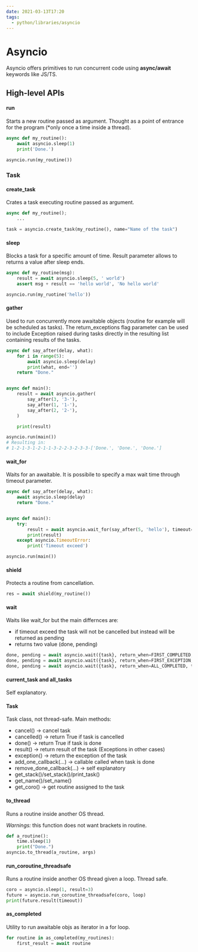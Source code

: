```yaml
---
date: 2021-03-13T17:20
tags:
  - python/libraries/asyncio
---
```


# Asyncio
Asyncio offers primitives to run concurrent code using **async/await** keywords like JS/TS.

## High-level APIs
#### run
Starts a new routine passed as argument. Thought as a point of entrance for the program (*only once a time inside a thread).

```python
async def my_routine():
    await asyncio.sleep(1)
    print('Done.')
        
asyncio.run(my_routine())
```

### Task
#### create_task
Crates a task executing routine passed as argument.
```python
async def my_routine();
    ...

task = asyncio.create_task(my_routine(), name="Name of the task")
```

#### sleep
Blocks a task for a specific amount of time. Result parameter allows to returns a value after sleep ends.

```python
async def my_routine(msg):
    result = await asyncio.sleep(5, ' world')
    assert msg + result == 'hello world', 'No hello world'

asyncio.run(my_ruotine('hello'))
```

#### gather
Used to run concurrently more awaitable objects (routine for example will be scheduled as tasks).
The return_exceptions flag parameter can be used to include Exception raised during tasks directly in the resulting list containing results of the tasks.

```python
async def say_after(delay, what):
    for i in range(5):
        await asyncio.sleep(delay)
        print(what, end='')
    return "Done."


async def main():
    result = await asyncio.gather(
        say_after(3, '3-'),
        say_after(1, '1-'),
        say_after(2, '2-'),
    )

    print(result)

asyncio.run(main())
# Resulting in:
# 1-2-1-3-1-2-1-1-3-2-2-3-2-3-3-['Done.', 'Done.', 'Done.']
```

#### wait_for
Waits for an awaitable. It is possibile to specify a max wait time through timeout parameter.

```python
async def say_after(delay, what):
    await asyncio.sleep(delay)
    return "Done."


async def main():
    try:
        result = await asyncio.wait_for(say_after(5, 'hello'), timeout=2)
        print(result)
    except asyncio.TimeoutError:
        print('Timeout exceed')

asyncio.run(main())
```

#### shield
Protects a routine from cancellation.

```python
res = await shield(my_routine())
```

#### wait
Waits like wait_for but the main differnces are:

* if timeout exceed the task will not be cancelled but instead will be returned as pending
* returns two value (done, pending)

```python
done, pending = await asyncio.wait({task}, return_when=FIRST_COMPLETED, timeout=10)
done, pending = await asyncio.wait({task}, return_when=FIRST_EXCEPTION, timeout=10)
done, pending = await asyncio.wait({task}, return_when=ALL_COMPLETED, timeout=10)
```

#### current_task and all_tasks
Self explanatory.

#### Task
Task class, not thread-safe. Main methods:

* cancel() → cancel task
* cancelled() → return True if task is cancelled
* done() → return True if task is done
* result() → return result of the task (Exceptions in other cases)
* exception() → return the exception of the task 
* add_one_callback(...) → callable called when task is done
* remove_done_callback(...) → self explanatory
* get_stack()/set_stack()/print_task()
* get_name()/set_name()
* get_coro() → get routine assigned to the task

#### to_thread
Runs a routine inside another OS thread.

*Warnings:* this function does not want brackets in routine.
```python
def a_routine():
    time.sleep(1)
    print("Done.")
asyncio.to_thread(a_routine, args)
```

#### run_coroutine_threadsafe
Runs a routine inside another OS thread given a loop. Thread safe.

```python
coro = asyncio.sleep(1, result=3)
future = asyncio.run_coroutine_threadsafe(coro, loop)
print(future.result(timeout))
```

#### as_completed
Utility to run awaitable objs as iterator in a for loop.

```python
for routine in as_completed(my_routines):
    first_result = await routine
```
